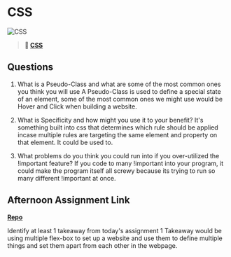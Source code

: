 # CSS

![CSS](https://bcw.blob.core.windows.net/public/cssUnit/1411879719053976)

> **📖 [CSS](https://codeworksacademy.com/fs-student-guide/resources/wk1/03-CSS)**

## Questions

1. What is a Pseudo-Class and what are some of the most common ones you think you will use
A Pseudo-Class is used to define a special state of an element, some of the most common ones we might use would be Hover and Click when building a website.

2. What is Specificity and how might you use it to your benefit?
It's something built into css that determines which rule should be applied incase multiple rules are targeting the same element and property on that element. It could be used to.

3. What problems do you think you could run into if you over-utilized the !important feature?
If you code to many !important into your program, it could make the program itself all screwy because its trying to run so many different !important at once.

## Afternoon Assignment Link

**[Repo](https://github.com/KendallPowell/<ASSIGNMENT_REPO>)**

Identify at least 1 takeaway from today's assignment
1 Takeaway would be using multiple flex-box to set up a website and use them to define multiple things and set them apart from each other in the webpage.